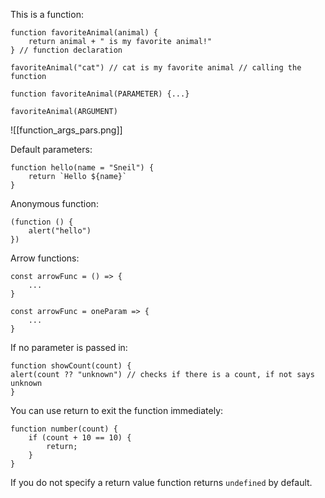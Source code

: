 This is a function:

```
function favoriteAnimal(animal) {
	return animal + " is my favorite animal!"
} // function declaration

favoriteAnimal("cat") // cat is my favorite animal // calling the function
```

```
function favoriteAnimal(PARAMETER) {...}

favoriteAnimal(ARGUMENT)
```

![[function_args_pars.png]]

Default parameters:

```
function hello(name = "Sneil") {
	return `Hello ${name}`
}
```

Anonymous function:

```
(function () {
	alert("hello")
})
```

Arrow functions:

```
const arrowFunc = () => {
	...
}

const arrowFunc = oneParam => {
	...
}
```

If no parameter is passed in:

```
function showCount(count) {
alert(count ?? "unknown") // checks if there is a count, if not says unknown
}
```

You can use return to exit the function immediately:

```
function number(count) {
	if (count + 10 == 10) {
		return;
	}
}
```

If you do not specify a return value function returns `undefined` by default.